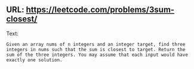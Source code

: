 ## URL: https://leetcode.com/problems/3sum-closest/

Text:

```
Given an array nums of n integers and an integer target, find three integers in nums such that the sum is closest to target. Return the sum of the three integers. You may assume that each input would have exactly one solution.
```
